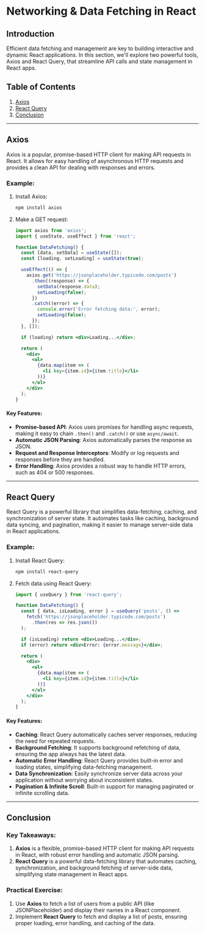
# Networking & Data Fetching in React

## Introduction
Efficient data fetching and management are key to building interactive and dynamic React applications. In this section, we'll explore two powerful tools, Axios and React Query, that streamline API calls and state management in React apps.

## Table of Contents
1. [Axios](#axios)
2. [React Query](#react-query)
3. [Conclusion](#conclusion)

---

## Axios
Axios is a popular, promise-based HTTP client for making API requests in React. It allows for easy handling of asynchronous HTTP requests and provides a clean API for dealing with responses and errors.

### Example:
1. Install Axios:
   ```bash
   npm install axios
   ```
2. Make a GET request:
   ```jsx
   import axios from 'axios';
   import { useState, useEffect } from 'react';

   function DataFetching() {
     const [data, setData] = useState([]);
     const [loading, setLoading] = useState(true);

     useEffect(() => {
       axios.get('https://jsonplaceholder.typicode.com/posts')
         .then((response) => {
           setData(response.data);
           setLoading(false);
         })
         .catch((error) => {
           console.error('Error fetching data:', error);
           setLoading(false);
         });
     }, []);

     if (loading) return <div>Loading...</div>;

     return (
       <div>
         <ul>
           {data.map(item => (
             <li key={item.id}>{item.title}</li>
           ))}
         </ul>
       </div>
     );
   }
   ```

#### Key Features:
- **Promise-based API**: Axios uses promises for handling async requests, making it easy to chain `.then()` and `.catch()` or use `async/await`.
- **Automatic JSON Parsing**: Axios automatically parses the response as JSON.
- **Request and Response Interceptors**: Modify or log requests and responses before they are handled.
- **Error Handling**: Axios provides a robust way to handle HTTP errors, such as 404 or 500 responses.

---

## React Query
React Query is a powerful library that simplifies data-fetching, caching, and synchronization of server state. It automates tasks like caching, background data syncing, and pagination, making it easier to manage server-side data in React applications.

### Example:
1. Install React Query:
   ```bash
   npm install react-query
   ```
2. Fetch data using React Query:
   ```jsx
   import { useQuery } from 'react-query';

   function DataFetching() {
     const { data, isLoading, error } = useQuery('posts', () =>
       fetch('https://jsonplaceholder.typicode.com/posts')
         .then(res => res.json())
     );

     if (isLoading) return <div>Loading...</div>;
     if (error) return <div>Error: {error.message}</div>;

     return (
       <div>
         <ul>
           {data.map(item => (
             <li key={item.id}>{item.title}</li>
           ))}
         </ul>
       </div>
     );
   }
   ```

#### Key Features:
- **Caching**: React Query automatically caches server responses, reducing the need for repeated requests.
- **Background Fetching**: It supports background refetching of data, ensuring the app always has the latest data.
- **Automatic Error Handling**: React Query provides built-in error and loading states, simplifying data-fetching management.
- **Data Synchronization**: Easily synchronize server data across your application without worrying about inconsistent states.
- **Pagination & Infinite Scroll**: Built-in support for managing paginated or infinite scrolling data.

---

## Conclusion

### Key Takeaways:
1. **Axios** is a flexible, promise-based HTTP client for making API requests in React, with robust error handling and automatic JSON parsing.
2. **React Query** is a powerful data-fetching library that automates caching, synchronization, and background fetching of server-side data, simplifying state management in React apps.

### Practical Exercise:
1. Use **Axios** to fetch a list of users from a public API (like JSONPlaceholder) and display their names in a React component.
2. Implement **React Query** to fetch and display a list of posts, ensuring proper loading, error handling, and caching of the data.

